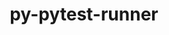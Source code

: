 ---
title: "py-pytest-runner"
layout: cache
categories: [package, v0.18.1]
meta: {"versions": ["5.3.1"], "compilers": ["gcc@=7.3.1"], "oss": ["amzn2"], "platforms": ["linux"], "targets": ["aarch64", "graviton2", "x86_64_v3", "x86_64_v4"], "stacks": ["aws-isc", "aws-isc-aarch64", "root"], "num_specs": 4, "num_specs_by_stack": {"aws-isc-aarch64": 2, "root": 4, "aws-isc": 2}}
spec_details: [{"hash": "p4wmz3lgptbrli4hinaqyszcyh3zjuw6", "compiler": "gcc@=7.3.1", "versions": ["5.3.1"], "os": "amzn2", "platform": "linux", "target": "aarch64", "variants": [], "stacks": ["aws-isc-aarch64", "root"], "size": "-", "tarball": "https://binaries.spack.io/v0.18.1/build_cache/linux-amzn2-aarch64/gcc-7.3.1/py-pytest-runner-5.3.1/linux-amzn2-aarch64-gcc-7.3.1-py-pytest-runner-5.3.1-p4wmz3lgptbrli4hinaqyszcyh3zjuw6.spack"}, {"hash": "lprru75hd5xfniqn2nmmzebswfqiwno6", "compiler": "gcc@=7.3.1", "versions": ["5.3.1"], "os": "amzn2", "platform": "linux", "target": "graviton2", "variants": [], "stacks": ["aws-isc-aarch64", "root"], "size": "-", "tarball": "https://binaries.spack.io/v0.18.1/build_cache/linux-amzn2-graviton2/gcc-7.3.1/py-pytest-runner-5.3.1/linux-amzn2-graviton2-gcc-7.3.1-py-pytest-runner-5.3.1-lprru75hd5xfniqn2nmmzebswfqiwno6.spack"}, {"hash": "hu46pjtkj3u62dzkcvtejzb7b7g4nfbf", "compiler": "gcc@=7.3.1", "versions": ["5.3.1"], "os": "amzn2", "platform": "linux", "target": "x86_64_v4", "variants": [], "stacks": ["root", "aws-isc"], "size": "-", "tarball": "https://binaries.spack.io/v0.18.1/build_cache/linux-amzn2-x86_64_v4/gcc-7.3.1/py-pytest-runner-5.3.1/linux-amzn2-x86_64_v4-gcc-7.3.1-py-pytest-runner-5.3.1-hu46pjtkj3u62dzkcvtejzb7b7g4nfbf.spack"}, {"hash": "hugsxqcridhretfdqa6a42a2prya4jzt", "compiler": "gcc@=7.3.1", "versions": ["5.3.1"], "os": "amzn2", "platform": "linux", "target": "x86_64_v3", "variants": [], "stacks": ["root", "aws-isc"], "size": "-", "tarball": "https://binaries.spack.io/v0.18.1/build_cache/linux-amzn2-x86_64_v3/gcc-7.3.1/py-pytest-runner-5.3.1/linux-amzn2-x86_64_v3-gcc-7.3.1-py-pytest-runner-5.3.1-hugsxqcridhretfdqa6a42a2prya4jzt.spack"}]
---
